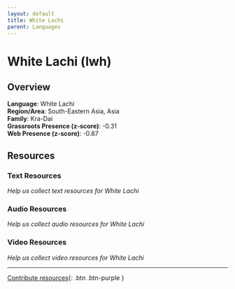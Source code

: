 ```yaml
---
layout: default
title: White Lachi
parent: Languages
---
```


# White Lachi (lwh)

## Overview

**Language**: White Lachi  
**Region/Area**: South-Eastern Asia, Asia  
**Family**: Kra-Dai  
**Grassroots Presence (z-score)**: -0.31  
**Web Presence (z-score)**: -0.87  

## Resources

### Text Resources
*Help us collect text resources for White Lachi*

### Audio Resources
*Help us collect audio resources for White Lachi*

### Video Resources
*Help us collect video resources for White Lachi*

---

[Contribute resources](https://forms.office.com/e/1SfLJx3u1r){: .btn .btn-purple }
